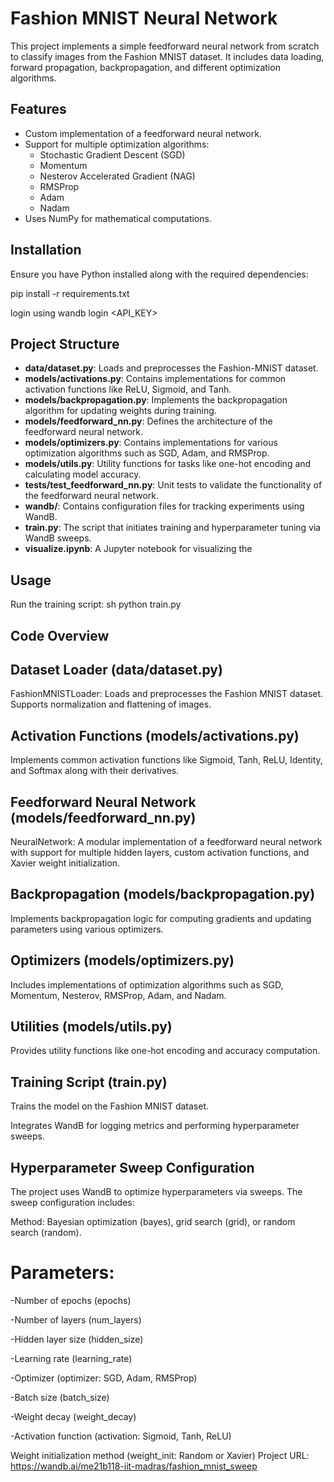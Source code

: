 # Fashion MNIST Neural Network

This project implements a simple feedforward neural network from scratch to classify images from the Fashion MNIST dataset. It includes data loading, forward propagation, backpropagation, and different optimization algorithms.

## Features
- Custom implementation of a feedforward neural network.
- Support for multiple optimization algorithms:
  - Stochastic Gradient Descent (SGD)
  - Momentum
  - Nesterov Accelerated Gradient (NAG)
  - RMSProp
  - Adam
  - Nadam
- Uses NumPy for mathematical computations.

## Installation
Ensure you have Python installed along with the required dependencies:

pip install -r requirements.txt

login using 
wandb login <API_KEY>



## Project Structure

- **data/dataset.py**: Loads and preprocesses the Fashion-MNIST dataset.
- **models/activations.py**: Contains implementations for common activation functions like ReLU, Sigmoid, and Tanh.
- **models/backpropagation.py**: Implements the backpropagation algorithm for updating weights during training.
- **models/feedforward_nn.py**: Defines the architecture of the feedforward neural network.
- **models/optimizers.py**: Contains implementations for various optimization algorithms such as SGD, Adam, and RMSProp.
- **models/utils.py**: Utility functions for tasks like one-hot encoding and calculating model accuracy.
- **tests/test_feedforward_nn.py**: Unit tests to validate the functionality of the feedforward neural network.
- **wandb/**: Contains configuration files for tracking experiments using WandB.
- **train.py**: The script that initiates training and hyperparameter tuning via WandB sweeps.
- **visualize.ipynb**: A Jupyter notebook for visualizing the

## Usage
Run the training script:
sh
python train.py


## Code Overview
## Dataset Loader (data/dataset.py)
FashionMNISTLoader: Loads and preprocesses the Fashion MNIST dataset. Supports normalization and flattening of images.

## Activation Functions (models/activations.py)
Implements common activation functions like Sigmoid, Tanh, ReLU, Identity, and Softmax along with their derivatives.

## Feedforward Neural Network (models/feedforward_nn.py)
NeuralNetwork: A modular implementation of a feedforward neural network with support for multiple hidden layers, custom activation functions, and Xavier weight initialization.

## Backpropagation (models/backpropagation.py)
Implements backpropagation logic for computing gradients and updating parameters using various optimizers.

## Optimizers (models/optimizers.py)
Includes implementations of optimization algorithms such as SGD, Momentum, Nesterov, RMSProp, Adam, and Nadam.

## Utilities (models/utils.py)
Provides utility functions like one-hot encoding and accuracy computation.

## Training Script (train.py)
Trains the model on the Fashion MNIST dataset.

Integrates WandB for logging metrics and performing hyperparameter sweeps.

## Hyperparameter Sweep Configuration
The project uses WandB to optimize hyperparameters via sweeps. The sweep configuration includes:

Method: Bayesian optimization (bayes), grid search (grid), or random search (random).

# Parameters:

-Number of epochs (epochs)

-Number of layers (num_layers)

-Hidden layer size (hidden_size)

-Learning rate (learning_rate)

-Optimizer (optimizer: SGD, Adam, RMSProp)

-Batch size (batch_size)

-Weight decay (weight_decay)

-Activation function (activation: Sigmoid, Tanh, ReLU)

Weight initialization method (weight_init: Random or Xavier)
Project URL: https://wandb.ai/me21b118-iit-madras/fashion_mnist_sweep